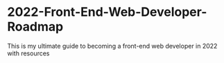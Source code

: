 # 2022-Front-End-Web-Developer-Roadmap
This is my ultimate guide to becoming a front-end web developer in 2022 with resources
